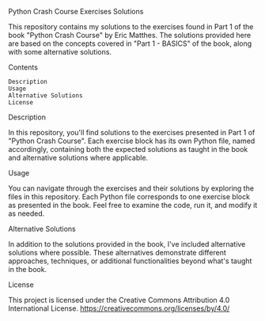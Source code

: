 Python Crash Course Exercises Solutions

This repository contains my solutions to the exercises found in Part 1 of the book "Python Crash Course" by Eric
Matthes. The solutions provided here are based on the concepts covered in "Part 1 - BASICS" of the book, along with some
alternative solutions.

Contents

    Description
    Usage
    Alternative Solutions
    License

Description

In this repository, you'll find solutions to the exercises presented in Part 1 of "Python Crash Course". Each exercise
block has its own Python file, named accordingly, containing both the expected solutions as taught in the book and
alternative solutions where applicable.

Usage

You can navigate through the exercises and their solutions by exploring the files in this repository. Each Python file
corresponds to one exercise block as presented in the book. Feel free to examine the code, run it, and modify it as
needed.

Alternative Solutions

In addition to the solutions provided in the book, I've included alternative solutions where possible. These
alternatives demonstrate different approaches, techniques, or additional functionalities beyond what's taught in the
book.

License

This project is licensed under the Creative Commons Attribution 4.0 International License.
https://creativecommons.org/licenses/by/4.0/